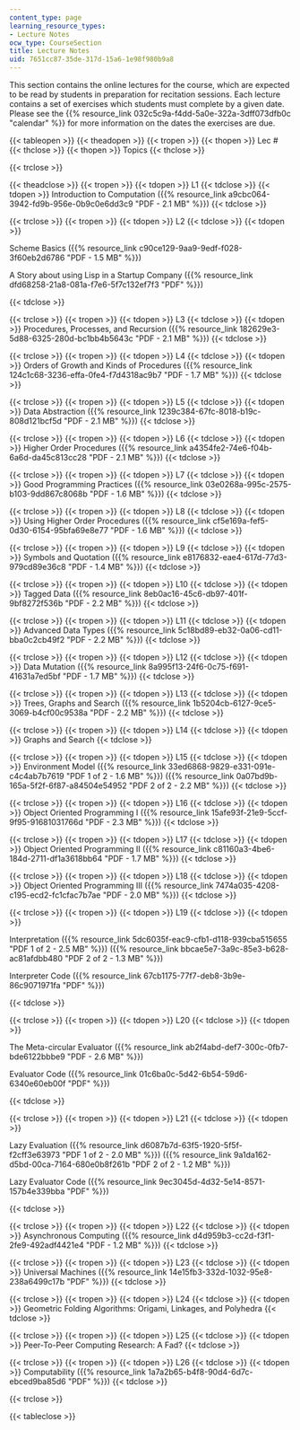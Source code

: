 ```yaml
---
content_type: page
learning_resource_types:
- Lecture Notes
ocw_type: CourseSection
title: Lecture Notes
uid: 7651cc87-35de-317d-15a6-1e98f980b9a8
---
```


This section contains the online lectures for the course, which are expected to be read by students in preparation for recitation sessions. Each lecture contains a set of exercises which students must complete by a given date. Please see the {{% resource_link 032c5c9a-f4dd-5a0e-322a-3dff073dfb0c "calendar" %}} for more information on the dates the exercises are due.

{{< tableopen >}}
{{< theadopen >}}
{{< tropen >}}
{{< thopen >}}
Lec #
{{< thclose >}}
{{< thopen >}}
Topics
{{< thclose >}}

{{< trclose >}}

{{< theadclose >}}
{{< tropen >}}
{{< tdopen >}}
L1
{{< tdclose >}}
{{< tdopen >}}
Introduction to Computation ({{% resource_link a9cbc064-3942-fd9b-956e-0b9c0e6dd3c9 "PDF - 2.1 MB" %}})
{{< tdclose >}}

{{< trclose >}}
{{< tropen >}}
{{< tdopen >}}
L2
{{< tdclose >}}
{{< tdopen >}}


Scheme Basics ({{% resource_link c90ce129-9aa9-9edf-f028-3f60eb2d6786 "PDF - 1.5 MB" %}})

A Story about using Lisp in a Startup Company ({{% resource_link dfd68258-21a8-081a-f7e6-5f7c132ef7f3 "PDF" %}})


{{< tdclose >}}

{{< trclose >}}
{{< tropen >}}
{{< tdopen >}}
L3
{{< tdclose >}}
{{< tdopen >}}
Procedures, Processes, and Recursion ({{% resource_link 182629e3-5d88-6325-280d-bc1bb4b5643c "PDF - 2.1 MB" %}})
{{< tdclose >}}

{{< trclose >}}
{{< tropen >}}
{{< tdopen >}}
L4
{{< tdclose >}}
{{< tdopen >}}
Orders of Growth and Kinds of Procedures ({{% resource_link 124c1c68-3236-effa-0fe4-f7d4318ac9b7 "PDF - 1.7 MB" %}})
{{< tdclose >}}

{{< trclose >}}
{{< tropen >}}
{{< tdopen >}}
L5
{{< tdclose >}}
{{< tdopen >}}
Data Abstraction ({{% resource_link 1239c384-67fc-8018-b19c-808d121bcf5d "PDF - 2.1 MB" %}})
{{< tdclose >}}

{{< trclose >}}
{{< tropen >}}
{{< tdopen >}}
L6
{{< tdclose >}}
{{< tdopen >}}
Higher Order Procedures ({{% resource_link a4354fe2-74e6-f04b-6a6d-da45c813cc28 "PDF - 2.1 MB" %}})
{{< tdclose >}}

{{< trclose >}}
{{< tropen >}}
{{< tdopen >}}
L7
{{< tdclose >}}
{{< tdopen >}}
Good Programming Practices ({{% resource_link 03e0268a-995c-2575-b103-9dd867c8068b "PDF - 1.6 MB" %}})
{{< tdclose >}}

{{< trclose >}}
{{< tropen >}}
{{< tdopen >}}
L8
{{< tdclose >}}
{{< tdopen >}}
Using Higher Order Procedures ({{% resource_link cf5e169a-fef5-0d30-6154-95bfa69e8e77 "PDF - 1.6 MB" %}})
{{< tdclose >}}

{{< trclose >}}
{{< tropen >}}
{{< tdopen >}}
L9
{{< tdclose >}}
{{< tdopen >}}
Symbols and Quotation ({{% resource_link e8176832-eae4-617d-77d3-979cd89e36c8 "PDF - 1.4 MB" %}})
{{< tdclose >}}

{{< trclose >}}
{{< tropen >}}
{{< tdopen >}}
L10
{{< tdclose >}}
{{< tdopen >}}
Tagged Data ({{% resource_link 8eb0ac16-45c6-db97-401f-9bf8272f536b "PDF - 2.2 MB" %}})
{{< tdclose >}}

{{< trclose >}}
{{< tropen >}}
{{< tdopen >}}
L11
{{< tdclose >}}
{{< tdopen >}}
Advanced Data Types ({{% resource_link 5c18bd89-eb32-0a06-cd11-bba0c2cb49f2 "PDF - 2.2 MB" %}})
{{< tdclose >}}

{{< trclose >}}
{{< tropen >}}
{{< tdopen >}}
L12
{{< tdclose >}}
{{< tdopen >}}
Data Mutation ({{% resource_link 8a995f13-24f6-0c75-f691-41631a7ed5bf "PDF - 1.7 MB" %}})
{{< tdclose >}}

{{< trclose >}}
{{< tropen >}}
{{< tdopen >}}
L13
{{< tdclose >}}
{{< tdopen >}}
Trees, Graphs and Search ({{% resource_link 1b5204cb-6127-9ce5-3069-b4cf00c9538a "PDF - 2.2 MB" %}})
{{< tdclose >}}

{{< trclose >}}
{{< tropen >}}
{{< tdopen >}}
L14
{{< tdclose >}}
{{< tdopen >}}
Graphs and Search
{{< tdclose >}}

{{< trclose >}}
{{< tropen >}}
{{< tdopen >}}
L15
{{< tdclose >}}
{{< tdopen >}}
Environment Model ({{% resource_link 33ed6868-9829-e331-091e-c4c4ab7b7619 "PDF 1 of 2 - 1.6 MB" %}}) ({{% resource_link 0a07bd9b-165a-5f2f-6f87-a84504e54952 "PDF 2 of 2 - 2.2 MB" %}})
{{< tdclose >}}

{{< trclose >}}
{{< tropen >}}
{{< tdopen >}}
L16
{{< tdclose >}}
{{< tdopen >}}
Object Oriented Programming I ({{% resource_link 15afe93f-21e9-5ccf-9f95-91681031766d "PDF - 2.3 MB" %}})
{{< tdclose >}}

{{< trclose >}}
{{< tropen >}}
{{< tdopen >}}
L17
{{< tdclose >}}
{{< tdopen >}}
Object Oriented Programming II ({{% resource_link c81160a3-4be6-184d-2711-df1a3618bb64 "PDF - 1.7 MB" %}})
{{< tdclose >}}

{{< trclose >}}
{{< tropen >}}
{{< tdopen >}}
L18
{{< tdclose >}}
{{< tdopen >}}
Object Oriented Programming III ({{% resource_link 7474a035-4208-c195-ecd2-fc1cfac7b7ae "PDF - 2.0 MB" %}})
{{< tdclose >}}

{{< trclose >}}
{{< tropen >}}
{{< tdopen >}}
L19
{{< tdclose >}}
{{< tdopen >}}


Interpretation ({{% resource_link 5dc6035f-eac9-cfb1-d118-939cba515655 "PDF 1 of 2 - 2.5 MB" %}}) ({{% resource_link bbcae5e7-3a9c-85e3-b628-ac81afdbb480 "PDF 2 of 2 - 1.3 MB" %}})

Interpreter Code ({{% resource_link 67cb1175-77f7-deb8-3b9e-86c9071971fa "PDF" %}})


{{< tdclose >}}

{{< trclose >}}
{{< tropen >}}
{{< tdopen >}}
L20
{{< tdclose >}}
{{< tdopen >}}


The Meta-circular Evaluator ({{% resource_link ab2f4abd-def7-300c-0fb7-bde6122bbbe9 "PDF - 2.6 MB" %}})

Evaluator Code ({{% resource_link 01c6ba0c-5d42-6b54-59d6-6340e60eb00f "PDF" %}})


{{< tdclose >}}

{{< trclose >}}
{{< tropen >}}
{{< tdopen >}}
L21
{{< tdclose >}}
{{< tdopen >}}


Lazy Evaluation ({{% resource_link d6087b7d-63f5-1920-5f5f-f2cff3e63973 "PDF 1 of 2 - 2.0 MB" %}}) ({{% resource_link 9a1da162-d5bd-00ca-7164-680e0b8f261b "PDF 2 of 2 - 1.2 MB" %}})

Lazy Evaluator Code ({{% resource_link 9ec3045d-4d32-5e14-8571-157b4e339bba "PDF" %}})


{{< tdclose >}}

{{< trclose >}}
{{< tropen >}}
{{< tdopen >}}
L22
{{< tdclose >}}
{{< tdopen >}}
Asynchronous Computing ({{% resource_link d4d959b3-cc2d-f3f1-2fe9-492adf4421e4 "PDF - 1.2 MB" %}})
{{< tdclose >}}

{{< trclose >}}
{{< tropen >}}
{{< tdopen >}}
L23
{{< tdclose >}}
{{< tdopen >}}
Universal Machines ({{% resource_link 14e15fb3-332d-1032-95e8-238a6499c17b "PDF" %}})
{{< tdclose >}}

{{< trclose >}}
{{< tropen >}}
{{< tdopen >}}
L24
{{< tdclose >}}
{{< tdopen >}}
Geometric Folding Algorithms: Origami, Linkages, and Polyhedra
{{< tdclose >}}

{{< trclose >}}
{{< tropen >}}
{{< tdopen >}}
L25
{{< tdclose >}}
{{< tdopen >}}
Peer-To-Peer Computing Research: A Fad?
{{< tdclose >}}

{{< trclose >}}
{{< tropen >}}
{{< tdopen >}}
L26
{{< tdclose >}}
{{< tdopen >}}
Computability ({{% resource_link 1a7a2b65-b4f8-90d4-6d7c-ebced9ba85d6 "PDF" %}})
{{< tdclose >}}

{{< trclose >}}

{{< tableclose >}}